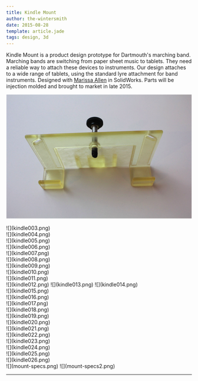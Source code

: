 ```yaml
---
title: Kindle Mount
author: the-wintersmith
date: 2015-08-28
template: article.jade
tags: design, 3d
---
```


Kindle Mount is a product design prototype for Dartmouth's marching band.  Marching bands are switching from paper sheet music to tablets.  They need a reliable way to attach these devices to instruments.  Our design attaches to a wide range of tablets, using the standard lyre attachment for band instruments.   Designed with [Marissa Allen](www.cs.dartmouth.edu/~mallen/) in SolidWorks.  Parts will be injection molded and brought to market in late 2015.

![](kindle001.png)
<div class=left>![](kindle003.png)</div>
<div class=right>![](kindle004.png)</div>
<div class=left>![](kindle005.png)</div>
<div class=right>![](kindle006.png)</div>
![](kindle007.png)
<div class=left>![](kindle008.png)</div>
<div class=right>![](kindle009.png)</div>
<div class=left>![](kindle010.png)</div>
<div class=right>![](kindle011.png)</div>
![](kindle012.png)
![](kindle013.png)
![](kindle014.png)
<div class=left>![](kindle015.png)</div>
<div class=right>![](kindle016.png)</div>
<div class=left>![](kindle017.png)</div>
<div class=right>![](kindle018.png)</div>
<div class=left>![](kindle019.png)</div>
<div class=right>![](kindle020.png)</div>
<div class=left>![](kindle021.png)</div>
<div class=right>![](kindle022.png)</div>
<div class=left>![](kindle023.png)</div>
<div class=right>![](kindle024.png)</div>
<div class=left>![](kindle025.png)</div>
<div class=right>![](kindle026.png)</div>
![](mount-specs.png)
![](mount-specs2.png)

---